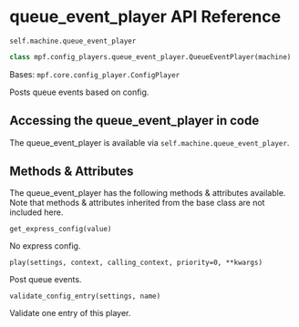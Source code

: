 # queue_event_player API Reference

`self.machine.queue_event_player`

``` python
class mpf.config_players.queue_event_player.QueueEventPlayer(machine)
```

Bases: `mpf.core.config_player.ConfigPlayer`

Posts queue events based on config.

## Accessing the queue_event_player in code

The queue_event_player is available via `self.machine.queue_event_player`.

## Methods & Attributes

The queue_event_player has the following methods & attributes available. Note that methods & attributes inherited from the base class are not included here.

`get_express_config(value)`

No express config.

`play(settings, context, calling_context, priority=0, **kwargs)`

Post queue events.

`validate_config_entry(settings, name)`

Validate one entry of this player.
